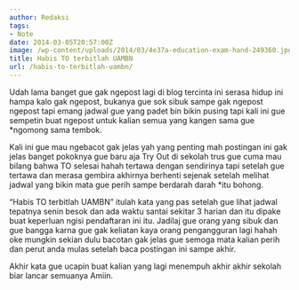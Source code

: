 ```yaml
---
author: Redaksi
tags:
- Note
date: 2014-03-05T20:57:00Z
image: /wp-content/uploads/2014/03/4e37a-education-exam-hand-249360.jpg
title: Habis TO terbitlah UAMBN
url: /habis-to-terbitlah-uambn/
---
```


Udah lama banget gue gak ngepost lagi di blog tercinta ini serasa hidup ini hampa kalo gak ngepost, bukanya gue sok sibuk sampe gak ngepost ngepost tapi emang jadwal gue yang padet bin bikin pusing tapi kali ini gue sempetin buat ngepost untuk kalian semua yang kangen sama gue *ngomong sama tembok.

Kali ini gue mau ngebacot gak jelas yah yang penting mah postingan ini gak jelas banget pokoknya gue baru aja Try Out di sekolah trus gue cuma mau bilang bahwa TO selesai hahah tertawa dengan sendirinya tapi setelah gue tertawa dan merasa gembira akhirnya berhenti sejenak setelah melihat jadwal yang bikin mata gue perih sampe berdarah darah *itu bohong.

“Habis TO terbitlah UAMBN” itulah kata yang pas setelah gue lihat jadwal tepatnya senin besok dan ada waktu santai sekitar 3 harian dan itu dipake buat keperluan ngisi pendaftaran ini itu. Jadilaj gue orang yang sibuk dan gue bangga karna gue gak keliatan kaya orang pengangguran lagi hahah oke mungkin sekian dulu bacotan gak jelas gue semoga mata kalian perih dan perut anda mulas setelah baca postingan ini sampe akhir.

Akhir kata gue ucapin buat kalian yang lagi menempuh akhir akhir sekolah biar lancar semuanya Amiin.
